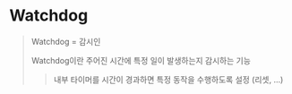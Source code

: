 # Watchdog

> Watchdog = 감시인
>
> Watchdog이란 주어진 시간에 특정 일이 발생하는지 감시하는 기능
>
> > 내부 타이머를 시간이 경과하면 특정 동작을 수행하도록 설정 (리셋, ...)
